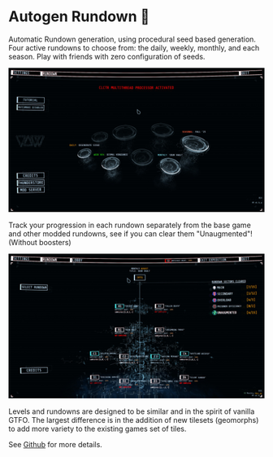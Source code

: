 # Autogen Rundown 🎲

Automatic Rundown generation, using procedural seed based generation. Four active rundowns to choose from: the daily, weekly, monthly, and each season. Play with friends with zero configuration of seeds.

![Rundown Selection](https://github.com/brgmnn/autogen-rundown/blob/main/docs/rundown_selection.jpg?raw=true "Rundown Selection")

Track your progression in each rundown separately from the base game and other modded rundowns, see if you can clear them "Unaugmented"! (Without boosters)

![Monthly Rundown Preview](https://github.com/brgmnn/autogen-rundown/blob/main/docs/monthly_rundown.jpg?raw=true "Monthly Rundown Preview")

Levels and rundowns are designed to be similar and in the spirit of vanilla GTFO. The largest difference is in the addition of new tilesets (geomorphs) to add more variety to the existing games set of tiles.

See [Github](https://github.com/brgmnn/autogen-rundown) for more details.
